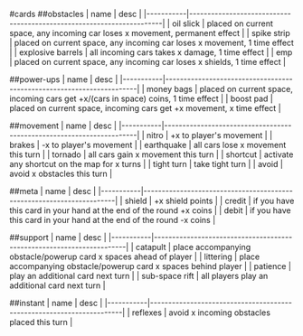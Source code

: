 #cards
##obstacles
| name      | desc |
|-----------|----------------------------------------------------------------------|
| oil slick | placed on current space, any incoming car loses x movement, permanent effect |
| spike strip | placed on current space, any incoming car loses x movement, 1 time effect |
| explosive barrels | all incoming cars takes x damage, 1 time effect |
| emp | placed on current space, any incoming car loses x shields, 1 time effect |


##power-ups
| name      | desc |
|-----------|----------------------------------------------------------------------|
| money bags | placed on current space, incoming cars get +x/(cars in space) coins, 1 time effect |
| boost pad |	placed on current space, incoming cars get +x movement, x time effect |


##movement
| name      | desc |
|-----------|----------------------------------------------------------------------|
| nitro | +x to player's movement  |
| brakes | -x to player's movement |
| earthquake | all cars lose x movement this turn |
| tornado | all cars gain x movement this turn |
| shortcut | activate any shortcut on the map for x turns |
| tight turn | take tight turn |
| avoid |	avoid x obstacles this turn |


##meta
| name      | desc |
|-----------|----------------------------------------------------------------------|
| shield | +x shield points |
| credit | if you have this card in your hand at the end of the round +x coins |
|	debit | if you have this card in your hand at the end of the round -x coins |


##support
| name      | desc |
|-----------|----------------------------------------------------------------------|
| catapult | place accompanying obstacle/powerup card x spaces ahead of player |
| littering | place accompanying obstacle/powerup card x spaces behind player |
| patience | play an additional card next turn |
| sub-space rift | all players play an additional card next turn |


##instant
| name      | desc |
|-----------|----------------------------------------------------------------------|
| reflexes | avoid x incoming obstacles placed this turn |

